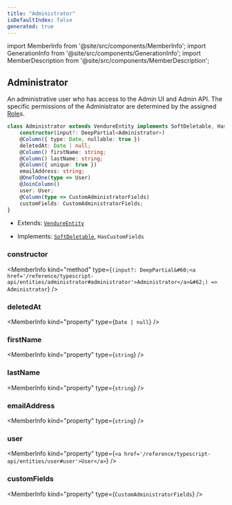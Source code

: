 ```yaml
---
title: "Administrator"
isDefaultIndex: false
generated: true
---
```

<!-- This file was generated from the Vendure source. Do not modify. Instead, re-run the "docs:build" script -->
import MemberInfo from '@site/src/components/MemberInfo';
import GenerationInfo from '@site/src/components/GenerationInfo';
import MemberDescription from '@site/src/components/MemberDescription';


## Administrator

<GenerationInfo sourceFile="packages/core/src/entity/administrator/administrator.entity.ts" sourceLine="18" packageName="@vendure/core" />

An administrative user who has access to the Admin UI and Admin API. The
specific permissions of the Administrator are determined by the assigned
<a href='/reference/typescript-api/entities/role#role'>Role</a>s.

```ts title="Signature"
class Administrator extends VendureEntity implements SoftDeletable, HasCustomFields {
    constructor(input?: DeepPartial<Administrator>)
    @Column({ type: Date, nullable: true })
    deletedAt: Date | null;
    @Column() firstName: string;
    @Column() lastName: string;
    @Column({ unique: true })
    emailAddress: string;
    @OneToOne(type => User)
    @JoinColumn()
    user: User;
    @Column(type => CustomAdministratorFields)
    customFields: CustomAdministratorFields;
}
```
* Extends: <code><a href='/reference/typescript-api/entities/vendure-entity#vendureentity'>VendureEntity</a></code>


* Implements: <code><a href='/reference/typescript-api/entities/interfaces#softdeletable'>SoftDeletable</a></code>, <code>HasCustomFields</code>



<div className="members-wrapper">

### constructor

<MemberInfo kind="method" type={`(input?: DeepPartial&#60;<a href='/reference/typescript-api/entities/administrator#administrator'>Administrator</a>&#62;) => Administrator`}   />


### deletedAt

<MemberInfo kind="property" type={`Date | null`}   />


### firstName

<MemberInfo kind="property" type={`string`}   />


### lastName

<MemberInfo kind="property" type={`string`}   />


### emailAddress

<MemberInfo kind="property" type={`string`}   />


### user

<MemberInfo kind="property" type={`<a href='/reference/typescript-api/entities/user#user'>User</a>`}   />


### customFields

<MemberInfo kind="property" type={`CustomAdministratorFields`}   />




</div>
